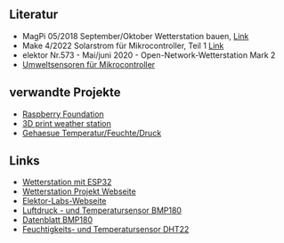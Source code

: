## Literatur
- MagPi 05/2018 September/Oktober Wetterstation bauen, [Link](https://www.magpi.de/magazine/2018/13)
- Make 4/2022 Solarstrom für Mikrocontroller, Teil 1 [Link](www.make-magazin.de/xnry)
- elektor Nr.573 - Mai/juni 2020 - Open-Network-Wetterstation Mark 2 
- [Umweltsensoren für Mikrocontroller](www.make-magazin.de/xgrd)
## verwandte Projekte
- [Raspberry Foundation](https://projects.raspberrypi.org/en/projects/build-your-own-weather-station/0)
- [3D print weather station](https://hackaday.com/2018/04/05/a-true-3d-printed-weather-station/)
- [Gehaesue Temperatur/Feuchte/Druck](https://www.thingiverse.com/thing:4120452)
## Links
- [Wetterstation mit ESP32](https://www.elektormagazine.de/magazine/elektor-69/42263/)
- [Wetterstation Projekt Webseite](https://www.elektormagazine.de/magazine/elektor-147/58575)
- [Elektor-Labs-Webseite](https://www.elektormagazine.com/labs/remake-elektor-weather-station)
- [Luftdruck - und Temperatursensor BMP180](https://www.laub-home.de/wiki/Raspberry_Pi_BMP180_Luftdruck_Sensor)
- [Datenblatt BMP180](https://cdn-shop.adafruit.com/datasheets/BST-BMP180-DS000-09.pdf)
- [Feuchtigkeits- und Temperatursensor DHT22](https://pimylifeup.com/raspberry-pi-humidity-sensor-dht22/)

